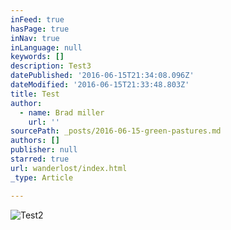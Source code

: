```yaml
---
inFeed: true
hasPage: true
inNav: true
inLanguage: null
keywords: []
description: Test3
datePublished: '2016-06-15T21:34:08.096Z'
dateModified: '2016-06-15T21:33:48.803Z'
title: Test
author:
  - name: Brad miller
    url: ''
sourcePath: _posts/2016-06-15-green-pastures.md
authors: []
publisher: null
starred: true
url: wanderlost/index.html
_type: Article

---
```

![Test2](https://the-grid-user-content.s3-us-west-2.amazonaws.com/67fe1ccb-8b70-469b-a1bd-6548e8fa049f.jpg)